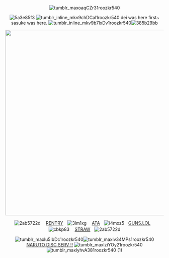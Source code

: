 <div align="center">




 

![tumblr_maxoaqCZr31roozkr540](https://github.com/user-attachments/assets/97c65ca0-94e7-466a-80a3-a9dbddc3e6fa)

![5a3e85f3](https://github.com/user-attachments/assets/76f67189-7361-4759-83a3-7a098a2949a2)
![tumblr_inline_mkv9chDCal1roozkr540](https://github.com/user-attachments/assets/27c03a9d-442d-4e60-bc9d-05507d238da8)
 dei was here first~ sasuke was here. ![tumblr_inline_mkv9b7lxDv1roozkr540](https://github.com/user-attachments/assets/0f41b625-541d-427f-8dd5-2035d4c6a041)![385b29bb](https://github.com/user-attachments/assets/33ef1e28-af83-4707-86a0-9f658105a146)

<p align="center"> <img width="590" src="https://github.com/user-attachments/assets/b7ff576b-891a-46a6-a5df-cb4984049ff4"/>


![2ab5722d](https://github.com/user-attachments/assets/991a5045-d94c-410d-a5b7-73ce17791507)ㅤ
[RENTRY](https://rentry.co/obitouchiha)ㅤ![3lm1xg](https://github.com/user-attachments/assets/cba018b4-6604-40ae-8466-8359d1c1ad3e)
ㅤ[ATA](https://obito.atabook.org/)ㅤ![i4mxz5](https://github.com/user-attachments/assets/85e8d8dd-8fa8-4bd3-b4ff-6b4556824e3f)ㅤ[GUNS.LOL](https://guns.lol/derealization)ㅤ![cbkp83](https://github.com/user-attachments/assets/a00e3396-b1aa-4c3b-b0b8-25956ca1a72c)
ㅤ[STRAW](https://obiito.straw.page/)ㅤ![2ab5722d](https://github.com/user-attachments/assets/e1290f9c-811a-402c-8997-2af68731ef94)

![tumblr_maxlu5IbDc1roozkr540](https://github.com/user-attachments/assets/366869f4-32f4-434b-8c0e-c191e20cc441)![tumblr_maxlv34MPs1roozkr540](https://github.com/user-attachments/assets/af9f9614-be77-427a-b13b-e5f59662667e)
[NARUTO DISC SERV !!](https://discord.gg/Py4p4RvDqH) ![tumblr_maxlziYOy21roozkr540](https://github.com/user-attachments/assets/522f7249-d5e7-440b-bea6-56e26f0d7a93)![tumblr_maxlyhvA381roozkr540 (1)](https://github.com/user-attachments/assets/d246e3bc-a4ca-447e-a16f-d491cf598d1e)


